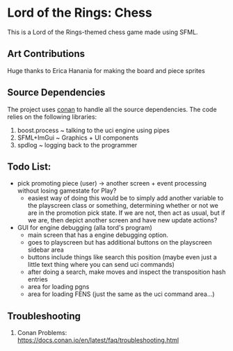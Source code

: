 # Lord of the Rings: Chess
This is a Lord of the Rings-themed chess game made using SFML. 

## Art Contributions
Huge thanks to Erica Hanania for making the board and piece sprites

## Source Dependencies
The project uses [conan](https://docs.conan.io/en/latest/introduction.html) to handle all the source dependencies. The 
code relies on the following libraries:
  1. boost.process ~ talking to the uci engine using pipes
  2. SFML+ImGui ~ Graphics + UI components
  3. spdlog ~ logging back to the programmer

## Todo List:
- pick promoting piece (user) -> another screen + event processing without losing gamestate for Play?
  - easiest way of doing this would be to simply add another variable to the playscreen class or something, determining
    whether or not we are in the promotion pick state. If we are not, then act as usual, but if we are, then depict 
    another screen and have new update actions?
- GUI for engine debugging (alla tord's program)
  - main screen that has a engine debugging option.
  - goes to playscreen but has additional buttons on the playscreen sidebar area
  - buttons include things like search this position (maybe even just a little text thing where you can send uci 
  commands)
  - after doing a search, make moves and inspect the transposition hash entries
  - area for loading pgns
  - area for loading FENS (just the same as the uci command area...)

## Troubleshooting
1. Conan Problems: https://docs.conan.io/en/latest/faq/troubleshooting.html

